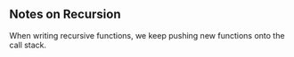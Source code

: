 ## Notes on Recursion

When writing recursive functions, we keep pushing new functions onto the call stack.